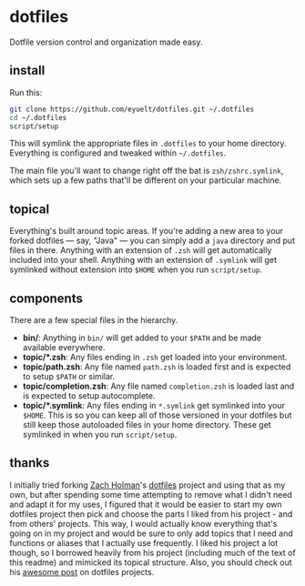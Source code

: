 dotfiles
========

Dotfile version control and organization made easy.

## install

Run this:

```sh
git clone https://github.com/eyuelt/dotfiles.git ~/.dotfiles
cd ~/.dotfiles
script/setup
```

This will symlink the appropriate files in `.dotfiles` to your home directory.
Everything is configured and tweaked within `~/.dotfiles`.

The main file you'll want to change right off the bat is `zsh/zshrc.symlink`,
which sets up a few paths that'll be different on your particular machine.

## topical

Everything's built around topic areas. If you're adding a new area to your
forked dotfiles — say, "Java" — you can simply add a `java` directory and put
files in there. Anything with an extension of `.zsh` will get automatically
included into your shell. Anything with an extension of `.symlink` will get
symlinked without extension into `$HOME` when you run `script/setup`.

## components

There are a few special files in the hierarchy.

- **bin/**: Anything in `bin/` will get added to your `$PATH` and be made
  available everywhere.
- **topic/\*.zsh**: Any files ending in `.zsh` get loaded into your
  environment.
- **topic/path.zsh**: Any file named `path.zsh` is loaded first and is
  expected to setup `$PATH` or similar.
- **topic/completion.zsh**: Any file named `completion.zsh` is loaded
  last and is expected to setup autocomplete.
- **topic/\*.symlink**: Any files ending in `*.symlink` get symlinked into
  your `$HOME`. This is so you can keep all of those versioned in your dotfiles
  but still keep those autoloaded files in your home directory. These get
  symlinked in when you run `script/setup`.

## thanks

I initially tried forking [Zach Holman](http://github.com/holman)'s 
[dotfiles](http://github.com/holman/dotfiles) project and using that as my own,
but after spending some time attempting to remove what I didn't need and adapt it
for my uses, I figured that it would be easier to start my own dotfiles project
then pick and choose the parts I liked from his project - and from others'
projects. This way, I would actually know everything that's going on in my project
and would be sure to only add topics that I need and functions or aliases that I
actually use frequently. I liked his project a lot though, so I borrowed heavily
from his project (including much of the text of this readme) and mimicked its
topical structure. Also, you should check out his
[awesome post](http://zachholman.com/2010/08/dotfiles-are-meant-to-be-forked/)
on dotfiles projects.
